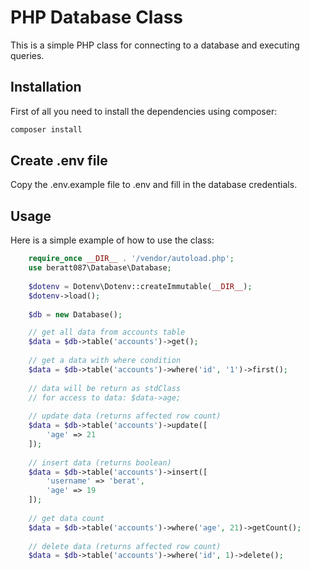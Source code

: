 # PHP Database Class

This is a simple PHP class for connecting to a database and executing queries.

## Installation

First of all you need to install the dependencies using composer:

```php
composer install
```

## Create .env file

Copy the .env.example file to .env and fill in the database credentials.

## Usage

Here is a simple example of how to use the class:

```php
    require_once __DIR__ . '/vendor/autoload.php';
    use beratt087\Database\Database;
    
    $dotenv = Dotenv\Dotenv::createImmutable(__DIR__);
    $dotenv->load();
    
    $db = new Database();

    // get all data from accounts table
    $data = $db->table('accounts')->get();
    
    // get a data with where condition
    $data = $db->table('accounts')->where('id', '1')->first();
    
    // data will be return as stdClass
    // for access to data: $data->age;
    
    // update data (returns affected row count)
    $data = $db->table('accounts')->update([
        'age' => 21
    ]);
    
    // insert data (returns boolean)
    $data = $db->table('accounts')->insert([
        'username' => 'berat',
        'age' => 19
    ]);
    
    // get data count
    $data = $db->table('accounts')->where('age', 21)->getCount();
    
    // delete data (returns affected row count)
    $data = $db->table('accounts')->where('id', 1)->delete();

```



     
